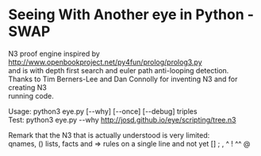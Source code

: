 # Seeing With Another eye in Python - SWAP

N3 proof engine inspired by http://www.openbookproject.net/py4fun/prolog/prolog3.py  
and is with depth first search and euler path anti-looping detection.  
Thanks to Tim Berners-Lee and Dan Connolly for inventing N3 and for creating N3  
running code.  

Usage: python3 eye.py [--why] [--once] [--debug] triples  
Test:  python3 eye.py --why http://josd.github.io/eye/scripting/tree.n3  

Remark that the N3 that is actually understood is very limited:  
qnames, () lists, facts and => rules on a single line and not yet [] ; , ^ ! ^^ @  

